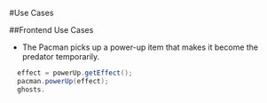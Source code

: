 #Use Cases

##Frontend Use Cases
* The Pacman picks up a power-up item that makes it become the predator temporarily.
```java
  effect = powerUp.getEffect();
  pacman.powerUp(effect);
  ghosts.
```